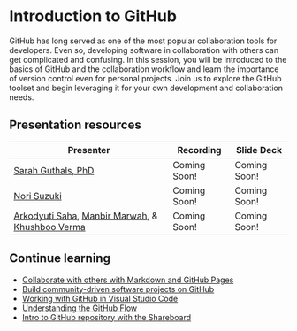 # Introduction to GitHub

GitHub has long served as one of the most popular collaboration tools for developers. Even so, developing software in collaboration with others can get complicated and confusing. In this session, you will be introduced to the basics of GitHub and the collaboration workflow and learn the importance of version control even for personal projects. Join us to explore the GitHub toolset and begin leveraging it for your own development and collaboration needs.

## Presentation resources

| Presenter | Recording | Slide Deck |
| - | - | - |
| [Sarah Guthals, PhD](https://twitter.com/drguthals) | Coming Soon! | Coming Soon! |
| [Nori Suzuki](https://twitter.com/szkn27) | Coming Soon! | Coming Soon! |
| [Arkodyuti Saha](https://twitter.com/arkodyutisaha), [Manbir Marwah](https://twitter.com/manbirmarwah), & [Khushboo Verma](https://twitter.com/khushbooverma_) | Coming Soon! | Coming Soon! |

## Continue learning

- [Collaborate with others with Markdown and GitHub Pages](https://docs.microsoft.com/learn/paths/collaborate-markdown-github-pages/?WT.mc_id=ignite2020_techseries)
- [Build community-driven software projects on GitHub](https://docs.microsoft.com/learn/paths/build-community-driven-projects-github/?WT.mc_id=ignite2020_techseries)
- [Working with GitHub in Visual Studio Code](https://code.visualstudio.com/docs/editor/github)
- [Understanding the GitHub Flow](https://guides.github.com/introduction/flow/)
- [Intro to GitHub repository with the Shareboard](https://github.com/sguthals/talkswithdrg/tree/main/2020/ignite/intro-to-github)
